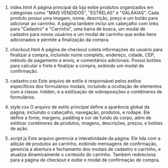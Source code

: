 1. index.html
A página principal da loja exibe produtos organizados em categorias como "MAIS VENDIDOS", "ESTRELAS" e "GALÁXIAS". Cada produto possui uma imagem, nome, descrição, preço e um botão para adicionar ao carrinho. A página também inclui um cabeçalho com links para "Cadastro" e "Carrinho", uma barra de busca, um modal de cadastro para novos usuários e um modal de carrinho que exibe itens adicionados e permite a finalização da compra.

2. checkout.html
A página de checkout coleta informações do usuário para finalizar a compra, incluindo nome completo, endereço, cidade, CEP, método de pagamento e envio, e comentários adicionais. Possui botões para calcular o frete e finalizar a compra, exibindo um modal de confirmação.

3. cadastro.css
Este arquivo de estilo é responsável pelos estilos específicos dos formulários modais, incluindo a ocultação de elementos com a classe .hidden, e a estilização de sobreposições e contêineres de formulários.

4. style.css
O arquivo de estilo principal define a aparência global da página, incluindo o cabeçalho, navegação, produtos, e rodapé. Ele define a fonte, margens, padding e cor de fundo do corpo, além de estilizar contêineres de produtos, imagens, descrições, preços, e botões de ação.

5. script.js
Este arquivo gerencia a interatividade da página. Ele lida com a adição de produtos ao carrinho, exibindo mensagens de confirmação, gerencia a abertura e fechamento dos modais de cadastro e carrinho, e atualiza dinamicamente o conteúdo do carrinho. Também redireciona para a página de checkout e exibe o modal de confirmação de compra.

